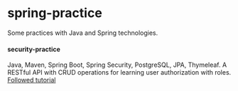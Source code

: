 # spring-practice
Some practices with Java and Spring technologies.

#### security-practice
Java, Maven, Spring Boot, Spring Security, PostgreSQL, JPA, Thymeleaf.
A RESTful API with CRUD operations for learning user authorization with roles.
[Followed tutorial](https://www.codejava.net/frameworks/spring-boot/spring-boot-security-role-based-authorization-tutorial)
